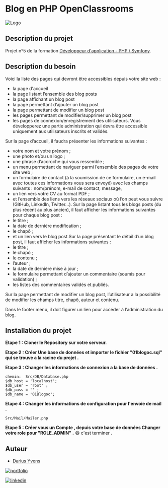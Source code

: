 # Blog en PHP  OpenClassrooms
![Logo](https://user.oc-static.com/upload/2016/11/17/1479381549985_shutterstock_385167373.jpg)
## Description du projet 
Projet n°5 de la formation [Développeur d'application - PHP / Symfony](https://openclassrooms.com/fr/paths/500-developpeur-dapplication-php-symfony#path-tabs).
## Description du besoin
Voici la liste des pages qui devront être accessibles depuis votre site web :
   - la page d'accueil 
   - la page listant l’ensemble des blog posts 
   - la page affichant un blog post 
   - la page permettant d’ajouter un blog post 
   - la page permettant de modifier un blog post 
   - les pages permettant de modifier/supprimer un blog post 
   - les pages de connexion/enregistrement des utilisateurs.
Vous développerez une partie administration qui devra être accessible uniquement aux utilisateurs inscrits et validés.

   Sur la page d’accueil, il faudra présenter les informations suivantes :
   -  votre nom et votre prénom ;
   -  une photo et/ou un logo ;
   -  une phrase d’accroche qui vous ressemble  ;
   -  un menu permettant de naviguer parmi l’ensemble des pages de votre site web ;
   -  un formulaire de contact (à la soumission de ce formulaire, un e-mail avec toutes ces informations vous sera envoyé) avec les champs suivants :
   nom/prénom,
   e-mail de contact,
   message,
   -  un lien vers votre CV au format PDF ;
   -  et l’ensemble des liens vers les réseaux sociaux où l’on peut vous suivre (GitHub, LinkedIn, Twitter…).
Sur la page listant tous les blogs posts (du plus récent au plus ancien), il faut afficher les informations suivantes pour chaque blog post :
   - le titre ;
   - la date de dernière modification ;
   - le chapô ;
   - et un lien vers le blog post.Sur la page présentant le détail d’un blog post, il faut afficher les informations suivantes :
   - le titre ;
   - le chapô ;
   - le contenu ;
   - l’auteur ;
   - la date de dernière mise à jour ;
   - le formulaire permettant d’ajouter un commentaire (soumis pour validation) ;
   - les listes des commentaires validés et publiés.

Sur la page permettant de modifier un blog post, l’utilisateur a la possibilité de modifier les champs titre, chapô, auteur et contenu.

Dans le footer menu, il doit figurer un lien pour accéder à l’administration du blog.
## Installation du projet
**Etape 1 : Cloner le Repository sur votre serveur.**

**Etape 2 : Créer Une base de données et importer le fichier "01blogoc.sql" qui se trouve a la racine du projet .**

**Etape 3 : Changer les informations de  connexion a la base de données .** 
```http 
chemin:  Src/DB/Database.php
$db_host = 'localhost';
$db_user = 'root' ;
$db_pass = '' ;
$db_name = '01Blogoc';
```

**Etape 4 : Changer les informations de configuration pour l'envoie de mail .** 
```http 
Src/Mail/Mailer.php
```

**Etape 5 : Créer vous un Compte , depuis votre base de données Changer votre role pour "ROLE_ADMIN" .**
😄 c'est terminer .
## Auteur
- [Darius Yvens ](https://github.com/yd67)

[![portfolio](https://img.shields.io/badge/my_portfolio-000?style=for-the-badge&logo=ko-fi&logoColor=white)](https://www.darius-yvens.com/)

[![linkedin](https://img.shields.io/badge/linkedin-0A66C2?style=for-the-badge&logo=linkedin&logoColor=white)](https://fr.linkedin.com/in/yvens-darius)
